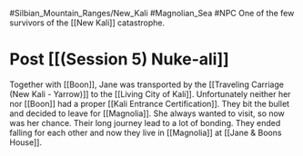 #Silbian_Mountain_Ranges/New_Kali #Magnolian_Sea #NPC 
One of the few survivors of the [[New Kali]] catastrophe.
# Post [[(Session 5) Nuke-ali]]
Together with [[Boon]], Jane was transported by the [[Traveling Carriage (New Kali - Yarrow)]] to the [[Living City of Kali]]. Unfortunately neither her nor [[Boon]] had a proper [[Kali Entrance Certification]]. They bit the bullet and decided to leave for [[Magnolia]]. She always wanted to visit, so now was her chance. Their long journey lead to a lot of bonding. They ended falling for each other and now they live in [[Magnolia]] at [[Jane & Boons House]].